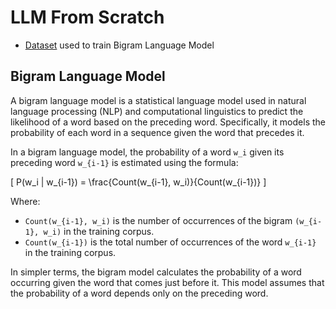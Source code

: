 # LLM From Scratch

- [Dataset](/Wizard_of_OZ.txt) used to train Bigram Language Model

## Bigram Language Model

A bigram language model is a statistical language model used in natural language processing (NLP) and computational linguistics to predict the likelihood of a word based on the preceding word. Specifically, it models the probability of each word in a sequence given the word that precedes it.

In a bigram language model, the probability of a word `w_i` given its preceding word `w_{i-1}` is estimated using the formula:

\[ P(w_i | w_{i-1}) = \frac{Count(w_{i-1}, w_i)}{Count(w_{i-1})} \]

Where:
- `Count(w_{i-1}, w_i)` is the number of occurrences of the bigram `(w_{i-1}, w_i)` in the training corpus.
- `Count(w_{i-1})` is the total number of occurrences of the word `w_{i-1}` in the training corpus.

In simpler terms, the bigram model calculates the probability of a word occurring given the word that comes just before it. This model assumes that the probability of a word depends only on the preceding word.